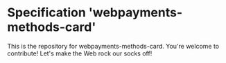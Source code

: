 
# Specification 'webpayments-methods-card'

This is the repository for webpayments-methods-card. You're welcome to contribute! Let's make the Web rock our socks
off!
